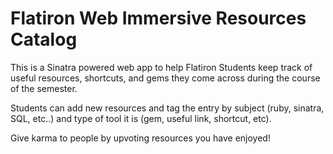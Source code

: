 # Flatiron Web Immersive Resources Catalog

This is a Sinatra powered web app to help Flatiron Students keep track of useful resources, shortcuts, and gems they come across during the course of the semester.

Students can add new resources and tag the entry by subject (ruby, sinatra, SQL, etc..) and type of tool it is (gem, useful link, shortcut, etc). 

Give karma to people by upvoting resources you have enjoyed!
